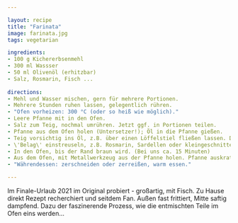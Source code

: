 ```yaml
---

layout: recipe
title: "Farinata"
image: farinata.jpg
tags: vegetarian

ingredients:
- 100 g Kichererbsenmehl
- 300 ml Wassser
- 50 ml Olivenöl (erhitzbar)
- Salz, Rosmarin, Fisch ...
 
directions:
- Mehl und Wasser mischen, gern für mehrere Portionen.
- Mehrere Stunden ruhen lassen, gelegentlich rühren.
- "Ofen vorheizen: 300 °C (oder so heiß wie möglich)."
- Leere Pfanne mit in den Ofen.
- Salz zum Teig, nochmal umrühren. Jetzt ggf. in Portionen teilen.
- Pfanne aus dem Ofen holen (Untersetzer!); Öl in die Pfanne gießen.
- Teig vorsichtig ins Öl, z.B. über einen Löffelstiel fließen lassen. Der Teig schwimmt jetzt auf/im Öl, und es sieht merkwürdig aus.
- \'Belag\' einstreuseln, z.B. Rosmarin, Sardellen oder kleingeschnittenen Kabeljau.
- In den Ofen, bis der Rand braun wird. (Bei uns ca. 15 Minuten)
- Aus dem Ofen, mit Metallwerkzeug aus der Pfanne holen. Pfanne auskratzen, nächste Farinata machen.
- "Währendessen: zerschneiden oder zerreißen, warm essen."

---
```


Im Finale-Urlaub 2021 im Original probiert - großartig, mit Fisch.
Zu Hause direkt Rezept recherchiert und seitdem Fan.
Außen fast frittiert, Mitte saftig dampfend. 
Dazu der faszinerende Prozess, wie die entmischten Teile im Ofen eins werden...